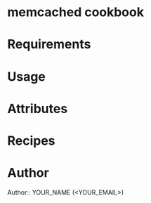 # memcached cookbook

# Requirements

# Usage

# Attributes

# Recipes

# Author

Author:: YOUR_NAME (<YOUR_EMAIL>)
